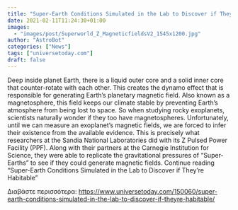```yaml
---
title: "Super-Earth Conditions Simulated in the Lab to Discover if They’re Habitable"
date: 2021-02-11T11:24:30+01:00
images:
  - "images/post/Superworld_Z_MagneticfieldsV2_1545x1200.jpg"
author: "AstroBot"
categories: ["News"]
tags: ["universetoday.com"]
draft: false
---
```


Deep inside planet Earth, there is a liquid outer core and a solid inner core that counter-rotate with each other. This creates the dynamo effect that is responsible for generating Earth’s planetary magnetic field. Also known as a magnetosphere, this field keeps our climate stable by preventing Earth’s atmosphere from being lost to space. So when studying rocky exoplanets, scientists naturally wonder if they too have magnetospheres. Unfortunately, until we can measure an exoplanet’s magnetic fields, we are forced to infer their existence from the available evidence. This is precisely what researchers at the Sandia National Laboratories did with its Z Pulsed Power Facility (PPF). Along with their partners at the Carnegie Institution for Science, they were able to replicate the gravitational pressures of “Super-Earths” to see if they could generate magnetic fields. Continue reading “Super-Earth Conditions Simulated in the Lab to Discover if They’re Habitable” 

Διαβάστε περισσότερα: https://www.universetoday.com/150060/super-earth-conditions-simulated-in-the-lab-to-discover-if-theyre-habitable/
